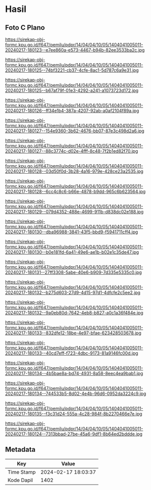 # Hasil

## Foto C Plano

https://sirekap-obj-formc.kpu.go.id/f647/pemilu/pdpr/14/04/04/10/05/1404041005011-20240217-180123--e7ee860a-e573-4467-b94b-82ee3533ba2c.jpg

https://sirekap-obj-formc.kpu.go.id/f647/pemilu/pdpr/14/04/04/10/05/1404041005011-20240217-180125--74bf3221-cb37-4cfe-8ac1-5d787c6a9e31.jpg

https://sirekap-obj-formc.kpu.go.id/f647/pemilu/pdpr/14/04/04/10/05/1404041005011-20240217-180125--b67af79f-01e3-4292-a241-a1073723d172.jpg

https://sirekap-obj-formc.kpu.go.id/f647/pemilu/pdpr/14/04/04/10/05/1404041005011-20240217-180126--ff34e1b4-387a-4207-92ab-a0af2104f89a.jpg

https://sirekap-obj-formc.kpu.go.id/f647/pemilu/pdpr/14/04/04/10/05/1404041005011-20240217-180127--154e9360-3b62-4676-bb07-87e3c498d2a6.jpg

https://sirekap-obj-formc.kpu.go.id/f647/pemilu/pdpr/14/04/04/10/05/1404041005011-20240217-180127--88c3774c-d02e-4fff-8c48-7f2b1ed82f70.jpg

https://sirekap-obj-formc.kpu.go.id/f647/pemilu/pdpr/14/04/04/10/05/1404041005011-20240217-180128--03d50f0d-3b28-4a16-979e-428ce23a2535.jpg

https://sirekap-obj-formc.kpu.go.id/f647/pemilu/pdpr/14/04/04/10/05/1404041005011-20240217-180128--6cc4c8c6-b66e-4878-b9dd-965c6b623564.jpg

https://sirekap-obj-formc.kpu.go.id/f647/pemilu/pdpr/14/04/04/10/05/1404041005011-20240217-180129--079d4352-488e-4699-911b-d838dc02e188.jpg

https://sirekap-obj-formc.kpu.go.id/f647/pemilu/pdpr/14/04/04/10/05/1404041005011-20240217-180130--dba96988-3841-43f5-bbd9-f5941711cff4.jpg

https://sirekap-obj-formc.kpu.go.id/f647/pemilu/pdpr/14/04/04/10/05/1404041005011-20240217-180130--b0e181fd-6a41-49e6-ae1b-b02e1c35de47.jpg

https://sirekap-obj-formc.kpu.go.id/f647/pemilu/pdpr/14/04/04/10/05/1404041005011-20240217-180131--27ff3308-5abe-40e6-b909-7d335e5335c0.jpg

https://sirekap-obj-formc.kpu.go.id/f647/pemilu/pdpr/14/04/04/10/05/1404041005011-20240217-180132--b275d603-27d9-4d15-97d1-4dfcfe2c5ee2.jpg

https://sirekap-obj-formc.kpu.go.id/f647/pemilu/pdpr/14/04/04/10/05/1404041005011-20240217-180132--9a0eb80d-7642-4eb8-b827-a0c1a36f484e.jpg

https://sirekap-obj-formc.kpu.go.id/f647/pemilu/pdpr/14/04/04/10/05/1404041005011-20240217-180133--832dfe12-18be-4e97-bfae-623428503678.jpg

https://sirekap-obj-formc.kpu.go.id/f647/pemilu/pdpr/14/04/04/10/05/1404041005011-20240217-180133--40cd7eff-f723-4dbc-9173-81a9146fc00d.jpg

https://sirekap-obj-formc.kpu.go.id/f647/pemilu/pdpr/14/04/04/10/05/1404041005011-20240217-180134--4b5bae8a-bd74-4931-8a58-8eec4ea9bab1.jpg

https://sirekap-obj-formc.kpu.go.id/f647/pemilu/pdpr/14/04/04/10/05/1404041005011-20240217-180134--744533b5-8d02-4e4b-96d6-0952da3224c9.jpg

https://sirekap-obj-formc.kpu.go.id/f647/pemilu/pdpr/14/04/04/10/05/1404041005011-20240217-180135--f3c31d24-555a-4c28-984f-8b2270466e7e.jpg

https://sirekap-obj-formc.kpu.go.id/f647/pemilu/pdpr/14/04/04/10/05/1404041005011-20240217-180124--7313bbad-27be-45a6-9df1-8b64ed2bddde.jpg


## Metadata

| Key        | Value               |
| ---------- | ------------------- |
| Time Stamp | 2024-02-17 18:03:37 |
| Kode Dapil | 1402                |



